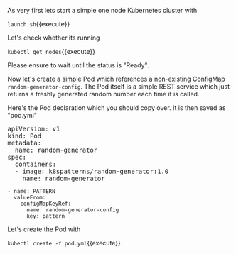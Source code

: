 
As very first lets start a simple one node Kubernetes cluster with

`launch.sh`{{execute}}

Let's check whether its running

`kubectl get nodes`{{execute}}

Please ensure to wait until the status is "Ready".

Now let's create a simple Pod which references a non-existing ConfigMap `random-generator-config`.
The Pod itself is a simple REST service which just returns a freshly generated random number each time it is called.

Here's the Pod declaration which you should copy over. It is then saved as "pod.yml"

<pre class="file" data-filename="pod.yml" data-target="replace">apiVersion: v1
kind: Pod
metadata:
  name: random-generator
spec:
  containers:
  - image: k8spatterns/random-generator:1.0
    name: random-generator</pre>
    - name: PATTERN
      valueFrom:
        configMapKeyRef:
          name: random-generator-config
          key: pattern
</pre>

Let's create the Pod with

`kubectl create -f pod.yml`{{execute}}
